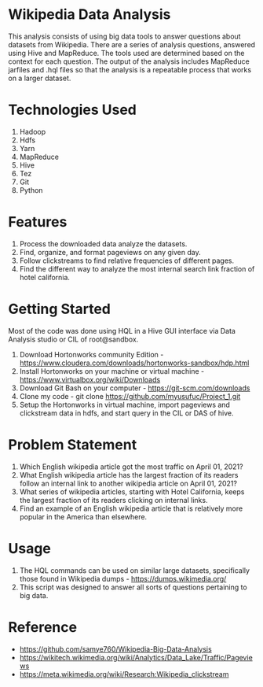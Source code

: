 # Wikipedia Data Analysis

This analysis consists of using big data tools to answer questions about datasets from Wikipedia. There are a series of analysis questions, answered using Hive and MapReduce. The tools used are determined based on the context for each question. The output of the analysis includes MapReduce jarfiles and .hql files so that the analysis is a repeatable process that works on a larger dataset.

# Technologies Used

1.  Hadoop
2.  Hdfs
3.  Yarn
4.  MapReduce
5.  Hive
6.  Tez
7.  Git
8.  Python

# Features
1.  Process the downloaded data analyze the datasets.
1.  Find, organize, and format pageviews on any given day.
2.  Follow clickstreams to find relative frequencies of different pages.
3.  Find the different way to analyze the most internal search link fraction of hotel california.

# Getting Started

Most of the code was done using HQL in a Hive GUI interface via Data Analysis studio or CIL of root@sandbox.

1. Download Hortonworks community Edition -https://www.cloudera.com/downloads/hortonworks-sandbox/hdp.html
2. Install Hortonworks on your machine or virtual machine - https://www.virtualbox.org/wiki/Downloads
3. Download Git Bash on your computer - https://git-scm.com/downloads
4. Clone my code - git clone https://github.com/myusufuc/Project_1.git
5. Setup the Hortonworks in virtual machine, import pageviews and clickstream data in hdfs, and start query in the CIL or DAS of hive.

# Problem Statement

1. Which English wikipedia article got the most traffic on April 01, 2021?
2. What English wikipedia article has the largest fraction of its readers follow an internal link to another wikipedia article on April 01, 2021?
3. What series of wikipedia articles, starting with Hotel California, keeps the largest fraction of its readers clicking on internal links.
4. Find an example of an English wikipedia article that is relatively more popular in the America than elsewhere.

# Usage

1. The HQL commands can be used on similar large datasets, specifically those found in Wikipedia dumps - https://dumps.wikimedia.org/
2. This script was designed to answer all sorts of questions pertaining to big data.

# Reference

* https://github.com/samye760/Wikipedia-Big-Data-Analysis
* https://wikitech.wikimedia.org/wiki/Analytics/Data_Lake/Traffic/Pageviews
* https://meta.wikimedia.org/wiki/Research:Wikipedia_clickstream
